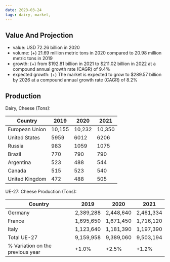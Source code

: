 ```yaml
---
date: 2023-03-24
tags: dairy, market, 
---
```


## Value And Projection

- value: USD 72.26 billion in 2020
- volume: (+) 21.69 million metric tons in 2020 compared to 20.98 million metric tons in 2019
- growth: (+) from $192.81 billion in 2021 to $211.02 billion in 2022 at a compound annual growth rate (CAGR) of 9.4%
- expected growth: (+) The market is expected to grow to $289.57 billion by 2026 at a compound annual growth rate (CAGR) of 8.2%

## Production

Dairy, Cheese (Tons):

| Country | 2019 | 2020 | 2021 |
| --- | --- | --- | --- |
| European Union | 10,155 | 10,232 | 10,350 |
| United States | 5959 | 6012 | 6206 |
| Russia | 983 | 1059 | 1075 | 
| Brazil | 770 | 790 | 790 |
| Argentina | 523 | 488 | 544 |
| Canada | 515 | 523 | 540 |
| United Kingdom | 472 | 488 | 505 |

UE-27: Cheese Production (Tons):

| Country | 2019 | 2020 | 2021 |
| --- | --- | --- | --- |
| Germany | 2,389,288 | 2,448,640 | 2,461,334 |
| France | 1,695,650 | 1,671,450 | 1,716,120 |
| Italy | 1,123,640 | 1,181,390 | 1,197,390 |
| Total UE-27 | 9,159,958 | 9,389,060 | 9,503,194 |
| % Variation on the previous year | +1.0% | +2.5% | +1.2% |




